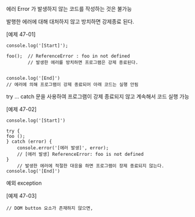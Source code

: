 에러 Error 가 발생하지 않는 코드를 작성하는 것은 불가능

발행한 에러에 대해 대처하지 않고 방치하면 강제종료 된다.

[예제 47-01]
```
console.log('[Start]');

foo();  // ReferenceError : foo in not defined
		// 발생한 에러를 방치하면 프로그램은 강제 종료된다.
		

console.log('[End]') 
// 에러에 의해 프로그램이 강제 종료되어 아래 코드는 실행 안됨
```

try ... catch 문을 사용하여 프로그램이 강제 종료되지 않고 계속해서 코드 실행 가능

[예제 47-02]
```
console.log('[Start]')

try {
foo ();
} catch (error) {
	console.error('[에러 발생]', error);
	// [에러 발생] ReferenceError: foo is not defined
}
	// 발생한 에러에 적절한 대응을 하면 프로그램이 장제 종료되지 않는다.
console.log('[End]')
```

예외 exception

[예제 47-03]
```
// DOM button 요소가 존재하지 않으면, 
```